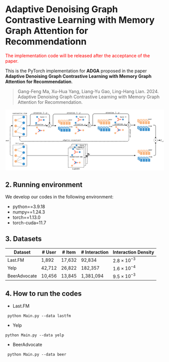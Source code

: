  # Adaptive Denoising Graph Contrastive Learning with Memory Graph Attention for Recommendationn

<font color='red'>The implementation code will be released after the acceptance of the paper.</font>

This is the PyTorch implementation for **ADGA** proposed in the paper **Adaptive Denoising Graph Contrastive Learning with Memory Graph Attention for Recommendation**.

> Gang-Feng Ma, Xu-Hua Yang, Liang-Yu Gao, Ling-Hang Lian. 2024. Adaptive Denoising Graph Contrastive Learning with Memory Graph Attention for Recommendation.

![img_1.png](img_1.png)

## 2. Running environment

We develop our codes in the following environment:

- python==3.9.18
- numpy==1.24.3
- torch==1.13.0
- torch-cuda=11.7

## 3. Datasets

| Dataset      | # User   | # Item | # Interaction | Interaction Density |
| ------------ |----------| ------ | ------------- | ------------------- |
| Last.FM      | 1,892    | 17,632 | 92,834        | 2.8 × $10^{-3}$     |
| Yelp         | 42,712   | 26,822 | 182,357       | 1.6 × $10^{-4}$     |
| BeerAdvocate | 10,456   | 13,845 | 1,381,094     | 9.5 × $10^{-3}$     |

## 4. How to run the codes


- Last.FM

```python9
 python Main.py --data lastfm
```

- Yelp

```python9
python Main.py --data yelp
```

- BeerAdvocate

```python9
 python Main.py --data beer
```
